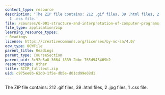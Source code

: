 ```yaml
---
content_type: resource
description: 'The ZIP file contains: 212 .gif files, 39 .html files, 2 .jpg files,
  1 .css file.'
file: /courses/6-001-structure-and-interpretation-of-computer-programs-spring-2005/c975ee8b62d01f5edb5ed01cd99e08d1_SICP_fulltext.zip
file_type: application/zip
learning_resource_types:
- Readings
license: https://creativecommons.org/licenses/by-nc-sa/4.0/
ocw_type: OCWFile
parent_title: Readings
parent_type: CourseSection
parent_uid: 3c92e5a8-3664-f839-2bbc-765d945469b2
resourcetype: Other
title: SICP_fulltext.zip
uid: c975ee8b-62d0-1f5e-db5e-d01cd99e08d1
---
```

The ZIP file contains: 212 .gif files, 39 .html files, 2 .jpg files, 1 .css file.